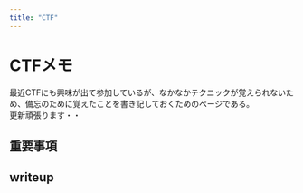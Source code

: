 ```yaml
---
title: "CTF"
---
```


# CTFメモ

最近CTFにも興味が出て参加しているが、なかなかテクニックが覚えられないため、備忘のために覚えたことを書き記しておくためのページである。  
更新頑張ります・・

## 重要事項


## writeup

